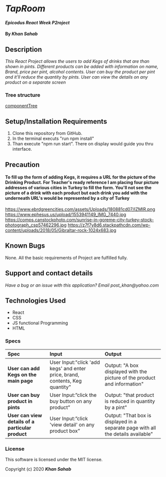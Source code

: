 # _TapRoom_

#### _Epicodus React Week P2roject_

#### By _**Khan Sahab**_

## Description

_This React Project allows the users to add Kegs of drinks that are than shown in pints. Different products can be added with information on name, Brand, price per pint, alcohol contents. User can buy the product per pint and it'll reduce the quantity by pints. User can view the details on any product on a separate screen_

### Tree structure

[componentTree](./taproom.jpg)




## Setup/Installation Requirements

1. Clone this repository from GitHub.
2. In the terminal executs "run npm install"
3. Than execute "npm run start". There on display would guide you thru interface.

## Precaution 
#### To fill up the form of adding Kegs, it requires a URL for the picture of the Drinking Product. For Teacher's ready reference I am placing four picture addresses of various cities in Turkey to fill the form. You'll not see the picture of a drink with each product but each drink you add with the underneath URL's would be represented by a city of Turkey

https://www.ebrdgreencities.com/assets/Uploads/180881cd07/IZMIR.png
https://www.ephesus.us/upload/1553941149_IMG_7440.jpg
https://comps.canstockphoto.com/sunrise-in-goreme-city-turkey-stock-photograph_csp57462296.jpg
https://z7f7y8d6.stackpathcdn.com/wp-content/uploads/2018/05/Gibraltar-rock-1024x683.jpg

## Known Bugs

None. All the basic requirements of Project are fulfilled fully.
 
## Support and contact details

_Have a bug or an issue with this application? Email post_khan@yahoo.com_

## Technologies Used

* React
* CSS
* JS functional Programming
* HTML

### Specs
| Spec | Input | Output |
| :------------- | :------------- | :------------- |
| **User can add Kegs on the main page** | User Input:"click 'add kegs' and enter price, brand, contents, Keg quantity” | Output: "A box displayed with the picture of the product and information" |
| **User can buy product in pints** | User Input:”click the buy button on any product” | Output: "that product is reduced in quantity by a pint" |
| **User can view details of a particular product** | User Input:”click 'view detail' on any product box” | Output: "That box is displayed in a separate page with all the details available" |


### License

This software is licensed under the MIT license.

Copyright (c) 2020 **_Khan Sahab_**